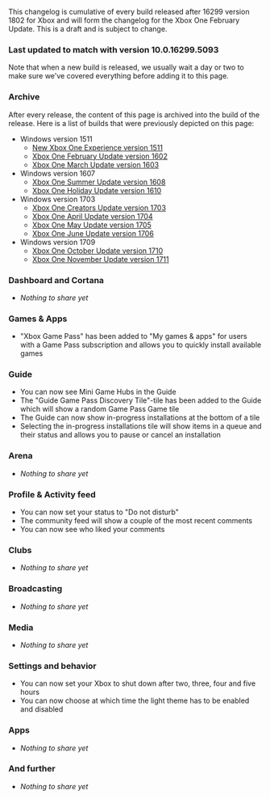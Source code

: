 
This changelog is cumulative of every build released after 16299 version 1802 for Xbox and will form the changelog for the Xbox One February Update. This is a draft and is subject to change.

### Last updated to match with version 10.0.16299.5093
Note that when a new build is released, we usually wait a day or two to make sure we've covered everything before adding it to this page.

<!--
### No update in preview
Xbox currently has no update in any of its preview rings, so we don't have anything to show you here.
-->

### Archive
After every release, the content of this page is archived into the build of the release. Here is a list of builds that were previously depicted on this page:

- Windows version 1511
    - [New Xbox One Experience version 1511](https://changewindows.org/build/10586/xbox#1094)
    - [Xbox One February Update version 1602](https://changewindows.org/build/10586/xbox#1100)
    - [Xbox One March Update version 1603](https://changewindows.org/build/10586/xbox#1006)
- Windows version 1607
    - [Xbox One Summer Update version 1608](https://changewindows.org/build/14393/xbox#1018)
    - [Xbox One Holiday Update version 1610](https://changewindows.org/build/14393/xbox#2123)
- Windows version 1703
    - [Xbox One Creators Update version 1703](https://changewindows.org/build/15063/xbox#1005)
    - [Xbox One April Update version 1704](https://changewindows.org/build/15063/xbox#2019)
    - [Xbox One May Update version 1705](https://changewindows.org/build/15063/xbox#3054)
    - [Xbox One June Update version 1706](https://changewindows.org/build/15063/xbox#4082)
- Windows version 1709
    - [Xbox One October Update version 1710](https://changewindows.org/build/16299/xbox#3031)
    - [Xbox One November Update version 1711](https://changewindows.org/build/16299/xbox#4036)

### Dashboard and Cortana
- _Nothing to share yet_

### Games & Apps
- "Xbox Game Pass" has been added to "My games & apps" for users with a Game Pass subscription and allows you to quickly install available games

### Guide
- You can now see Mini Game Hubs in the Guide
- The "Guide Game Pass Discovery Tile"-tile has been added to the Guide which will show a random Game Pass Game tile
- The Guide can now show in-progress installations at the bottom of a tile
- Selecting the in-progress installations tile will show items in a queue and their status and allows you to pause or cancel an installation

### Arena
- _Nothing to share yet_

### Profile & Activity feed
- You can now set your status to "Do not disturb"
- The community feed will show a couple of the most recent comments
- You can now see who liked your comments

### Clubs
- _Nothing to share yet_

### Broadcasting
- _Nothing to share yet_

### Media
- _Nothing to share yet_

### Settings and behavior
- You can now set your Xbox to shut down after two, three, four and five hours
- You can now choose at which time the light theme has to be enabled and disabled

### Apps
- _Nothing to share yet_

### And further
- _Nothing to share yet_